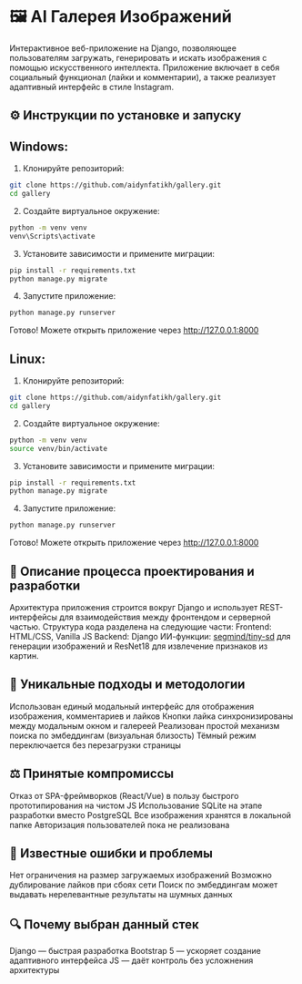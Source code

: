 # 🖼️ AI Галерея Изображений

Интерактивное веб-приложение на Django, позволяющее пользователям загружать, генерировать и искать изображения с помощью искусственного интеллекта. Приложение включает в себя социальный функционал (лайки и комментарии), а также реализует адаптивный интерфейс в стиле Instagram.

## ⚙️ Инструкции по установке и запуску

## Windows:
1. Клонируйте репозиторий:
```bash
git clone https://github.com/aidynfatikh/gallery.git
cd gallery
```
2. Создайте виртуальное окружение:
```bash
python -m venv venv
venv\Scripts\activate  
```
3. Установите зависимости и примените миграции:
```bash
pip install -r requirements.txt
python manage.py migrate
```
4. Запустите приложение:
```bash
python manage.py runserver
```
Готово! Можете открыть приложение через http://127.0.0.1:8000

## Linux:
1. Клонируйте репозиторий:
```bash
git clone https://github.com/aidynfatikh/gallery.git
cd gallery
```
2. Создайте виртуальное окружение:
```bash
python -m venv venv
source venv/bin/activate
```
3. Установите зависимости и примените миграции:
```bash
pip install -r requirements.txt
python manage.py migrate
```
4. Запустите приложение:
```bash
python manage.py runserver
```
Готово! Можете открыть приложение через http://127.0.0.1:8000

## 🧱 Описание процесса проектирования и разработки
Архитектура приложения строится вокруг Django и использует REST-интерфейсы для взаимодействия между фронтендом и серверной частью. Структура кода разделена на следующие части:
Frontend: HTML/CSS, Vanilla JS
Backend: Django
ИИ-функции: [segmind/tiny-sd](https://huggingface.co/segmind/tiny-sd) для генерации изображений и ResNet18 для извлечение признаков из картин.

## 🧠 Уникальные подходы и методологии
Использован единый модальный интерфейс для отображения изображения, комментариев и лайков
Кнопки лайка синхронизированы между модальным окном и галереей
Реализован простой механизм поиска по эмбеддингам (визуальная близость)
Тёмный режим переключается без перезагрузки страницы

## ⚖️ Принятые компромиссы
Отказ от SPA-фреймворков (React/Vue) в пользу быстрого прототипирования на чистом JS
Использование SQLite на этапе разработки вместо PostgreSQL
Все изображения хранятся в локальной папке
Авторизация пользователей пока не реализована

## 🐞 Известные ошибки и проблемы
Нет ограничения на размер загружаемых изображений
Возможно дублирование лайков при сбоях сети
Поиск по эмбеддингам может выдавать нерелевантные результаты на шумных данных

## 🔍 Почему выбран данный стек
Django — быстрая разработка
Bootstrap 5 — ускоряет создание адаптивного интерфейса
JS — даёт контроль без усложнения архитектуры
